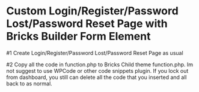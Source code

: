 # Custom Login/Register/Password Lost/Password Reset Page with Bricks Builder Form Element

#1 Create Login/Register/Password Lost/Password Reset Page as usual

#2 Copy all the code in function.php to Bricks Child theme function.php. Im not suggest to use WPCode or other code snippets plugin. If you lock out from dashboard, you still can delete all the code that you inserted and all back to as normal. 
